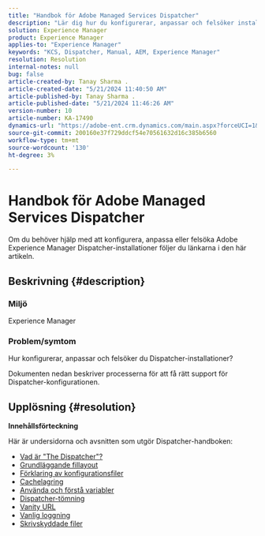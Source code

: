 ```yaml
---
title: "Handbok för Adobe Managed Services Dispatcher"
description: "Lär dig hur du konfigurerar, anpassar och felsöker installationer av AEM. Följ länkarna ovan."
solution: Experience Manager
product: Experience Manager
applies-to: "Experience Manager"
keywords: "KCS, Dispatcher, Manual, AEM, Experience Manager"
resolution: Resolution
internal-notes: null
bug: false
article-created-by: Tanay Sharma .
article-created-date: "5/21/2024 11:40:50 AM"
article-published-by: Tanay Sharma .
article-published-date: "5/21/2024 11:46:26 AM"
version-number: 10
article-number: KA-17490
dynamics-url: "https://adobe-ent.crm.dynamics.com/main.aspx?forceUCI=1&pagetype=entityrecord&etn=knowledgearticle&id=51742df6-6617-ef11-9f8a-6045bd006b25"
source-git-commit: 200160e37f729ddcf54e70561632d16c385b6560
workflow-type: tm+mt
source-wordcount: '130'
ht-degree: 3%

---
```


# Handbok för Adobe Managed Services Dispatcher


Om du behöver hjälp med att konfigurera, anpassa eller felsöka Adobe Experience Manager Dispatcher-installationer följer du länkarna i den här artikeln.

## Beskrivning {#description}


### <b>Miljö</b>

Experience Manager

### <b>Problem/symtom</b>

Hur konfigurerar, anpassar och felsöker du Dispatcher-installationer?

Dokumenten nedan beskriver processerna för att få rätt support för Dispatcher-konfigurationen.


## Upplösning {#resolution}


<b>Innehållsförteckning</b>

Här är undersidorna och avsnitten som utgör Dispatcher-handboken:

- [Vad är &quot;The Dispatcher&quot;?](https://experienceleague.adobe.com/en/docs/experience-cloud-kcs/kbarticles/ka-17911)
- [Grundläggande fillayout](https://experienceleague.adobe.com/en/docs/experience-cloud-kcs/kbarticles/ka-17502)
- [Förklaring av konfigurationsfiler](https://experienceleague.adobe.com/en/docs/experience-cloud-kcs/kbarticles/ka-17477)
- [Cachelagring](https://experienceleague.adobe.com/en/docs/experience-manager-learn/ams/dispatcher/understanding-cache)
- [Använda och förstå variabler](https://experienceleague.adobe.com/en/docs/experience-cloud-kcs/kbarticles/ka-17487)
- [Dispatcher-tömning](https://experienceleague.adobe.com/en/docs/experience-cloud-kcs/kbarticles/ka-17493)
- [Vanity URL](https://experienceleague.adobe.com/en/docs/experience-cloud-kcs/kbarticles/ka-17463)
- [Vanlig loggning](https://experienceleague.adobe.com/en/docs/experience-cloud-kcs/kbarticles/ka-17914)
- [Skrivskyddade filer](https://experienceleague.adobe.com/en/docs/experience-cloud-kcs/kbarticles/ka-17483)

